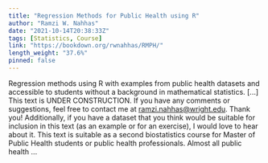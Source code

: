 ```yaml
---
title: "Regression Methods for Public Health using R"
author: "Ramzi W. Nahhas"
date: "2021-10-14T20:38:33Z"
tags: [Statistics, Course]
link: "https://bookdown.org/rwnahhas/RMPH/"
length_weight: "37.6%"
pinned: false
---
```


Regression methods using R with examples from public health datasets and accessible to students without a background in mathematical statistics. [...] This text is UNDER CONSTRUCTION. If you have any comments or suggestions, feel free to contact me at ramzi.nahhas@wright.edu. Thank you! Additionally, if you have a dataset that you think would be suitable for inclusion in this text (as an example or for an exercise), I would love to hear about it. This text is suitable as a second biostatistics course for Master of Public Health students or public health professionals. Almost all public health  ...
